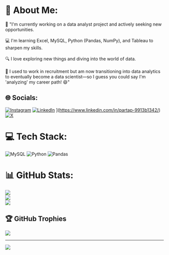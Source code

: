 # 💫 About Me:
🌟 "I'm currently working on a data analyst project and actively seeking new opportunities.<br><br>💻 I'm learning Excel, MySQL, Python (Pandas, NumPy), and Tableau to sharpen my skills.<br><br>🔍 I love exploring new things and diving into the world of data.<br><br>🚀 I used to work in recruitment but am now transitioning into data analytics to eventually become a data scientist—so I guess you could say I'm 'analyzing' my career path! 😄"


## 🌐 Socials:
[![Instagram](https://img.shields.io/badge/Instagram-%23E4405F.svg?logo=Instagram&logoColor=white)](https://instagram.com/https://www.threads.net/@bhanu7rajput?xmt=AQGz3dFCkLtflj9APAgzWL4FEkuM21sSkLYs1RVB8GrU9Mc) [![LinkedIn]([https://img.shields.io/badge/LinkedIn-%230077B5.svg?logo=linkedin&logoColor=white)](https://linkedin.com/in/https://www.linkedin.com/in/partap-9913b1342/) ](https://www.linkedin.com/in/partap-9913b1342/)
[![X](https://img.shields.io/badge/X-black.svg?logo=X&logoColor=white)](https://x.com/https://x.com/BhanuRico) 

# 💻 Tech Stack:
![MySQL](https://img.shields.io/badge/mysql-4479A1.svg?style=for-the-badge&logo=mysql&logoColor=white) ![Python](https://img.shields.io/badge/python-3670A0?style=for-the-badge&logo=python&logoColor=ffdd54) ![Pandas](https://img.shields.io/badge/pandas-%23150458.svg?style=for-the-badge&logo=pandas&logoColor=white)
# 📊 GitHub Stats:
![](https://github-readme-stats.vercel.app/api?username=billionairebhanu&theme=dark&hide_border=false&include_all_commits=false&count_private=false)<br/>
![](https://github-readme-streak-stats.herokuapp.com/?user=billionairebhanu&theme=dark&hide_border=false)<br/>
![](https://github-readme-stats.vercel.app/api/top-langs/?username=billionairebhanu&theme=dark&hide_border=false&include_all_commits=false&count_private=false&layout=compact)

## 🏆 GitHub Trophies
![](https://github-profile-trophy.vercel.app/?username=billionairebhanu&theme=radical&no-frame=true&no-bg=true&margin-w=4)

---
[![](https://visitcount.itsvg.in/api?id=billionairebhanu&icon=0&color=0)](https://visitcount.itsvg.in)

<!-- Proudly created with GPRM ( https://gprm.itsvg.in ) -->
